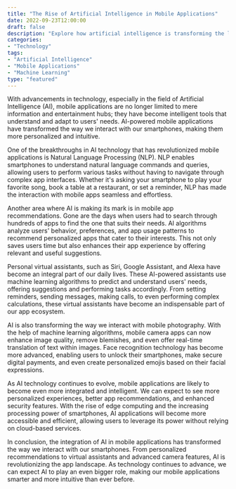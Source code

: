 ```yaml
--- 
title: "The Rise of Artificial Intelligence in Mobile Applications" 
date: 2022-09-23T12:00:00 
draft: false 
description: "Explore how artificial intelligence is transforming the landscape of mobile applications and revolutionizing the way we interact with our smartphones." 
categories: 
- "Technology" 
tags: 
- "Artificial Intelligence" 
- "Mobile Applications" 
- "Machine Learning" 
type: "featured" 
---
```


With advancements in technology, especially in the field of Artificial Intelligence (AI), mobile applications are no longer limited to mere information and entertainment hubs; they have become intelligent tools that understand and adapt to users' needs. AI-powered mobile applications have transformed the way we interact with our smartphones, making them more personalized and intuitive.

One of the breakthroughs in AI technology that has revolutionized mobile applications is Natural Language Processing (NLP). NLP enables smartphones to understand natural language commands and queries, allowing users to perform various tasks without having to navigate through complex app interfaces. Whether it's asking your smartphone to play your favorite song, book a table at a restaurant, or set a reminder, NLP has made the interaction with mobile apps seamless and effortless.

Another area where AI is making its mark is in mobile app recommendations. Gone are the days when users had to search through hundreds of apps to find the one that suits their needs. AI algorithms analyze users' behavior, preferences, and app usage patterns to recommend personalized apps that cater to their interests. This not only saves users time but also enhances their app experience by offering relevant and useful suggestions.

Personal virtual assistants, such as Siri, Google Assistant, and Alexa have become an integral part of our daily lives. These AI-powered assistants use machine learning algorithms to predict and understand users' needs, offering suggestions and performing tasks accordingly. From setting reminders, sending messages, making calls, to even performing complex calculations, these virtual assistants have become an indispensable part of our app ecosystem.

AI is also transforming the way we interact with mobile photography. With the help of machine learning algorithms, mobile camera apps can now enhance image quality, remove blemishes, and even offer real-time translation of text within images. Face recognition technology has become more advanced, enabling users to unlock their smartphones, make secure digital payments, and even create personalized emojis based on their facial expressions.

As AI technology continues to evolve, mobile applications are likely to become even more integrated and intelligent. We can expect to see more personalized experiences, better app recommendations, and enhanced security features. With the rise of edge computing and the increasing processing power of smartphones, AI applications will become more accessible and efficient, allowing users to leverage its power without relying on cloud-based services.

In conclusion, the integration of AI in mobile applications has transformed the way we interact with our smartphones. From personalized recommendations to virtual assistants and advanced camera features, AI is revolutionizing the app landscape. As technology continues to advance, we can expect AI to play an even bigger role, making our mobile applications smarter and more intuitive than ever before.
